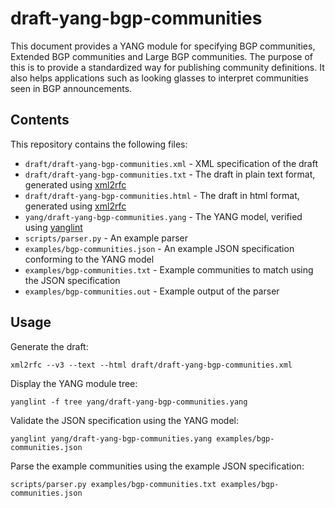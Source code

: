 # draft-yang-bgp-communities

This document provides a YANG module for specifying BGP communities, Extended BGP communities and Large BGP communities.
The purpose of this is to provide a standardized way for publishing community definitions.
It also helps applications such as looking glasses to interpret communities seen in BGP announcements.

## Contents

This repository contains the following files:

* `draft/draft-yang-bgp-communities.xml` - XML specification of the draft
* `draft/draft-yang-bgp-communities.txt` - The draft in plain text format, generated using [xml2rfc](https://pypi.org/project/xml2rfc/)
* `draft/draft-yang-bgp-communities.html` - The draft in html format, generated using [xml2rfc](https://pypi.org/project/xml2rfc/)
* `yang/draft-yang-bgp-communities.yang` - The YANG model, verified using [yanglint](https://pypi.org/project/libyang/)
* `scripts/parser.py` - An example parser
* `examples/bgp-communities.json` - An example JSON specification conforming to the YANG model
* `examples/bgp-communities.txt` - Example communities to match using the JSON specification
* `examples/bgp-communities.out` - Example output of the parser

## Usage

Generate the draft:
```
xml2rfc --v3 --text --html draft/draft-yang-bgp-communities.xml
```

Display the YANG module tree:
```
yanglint -f tree yang/draft-yang-bgp-communities.yang
```

Validate the JSON specification using the YANG model:
```
yanglint yang/draft-yang-bgp-communities.yang examples/bgp-communities.json
```

Parse the example communities using the example JSON specification:
```
scripts/parser.py examples/bgp-communities.txt examples/bgp-communities.json
```
